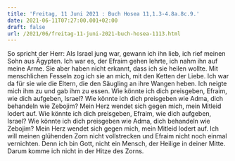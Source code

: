 ```yaml
---
title: 'Freitag, 11 Juni 2021 : Buch Hosea 11,1.3-4.8a.8c.9.'
date: 2021-06-11T07:27:00.001+02:00
draft: false
url: /2021/06/freitag-11-juni-2021-buch-hosea-1113.html
---
```


So spricht der Herr: Als Israel jung war, gewann ich ihn lieb, ich rief meinen Sohn aus Ägypten. Ich war es, der Efraim gehen lehrte, ich nahm ihn auf meine Arme. Sie aber haben nicht erkannt, dass ich sie heilen wollte. Mit menschlichen Fesseln zog ich sie an mich, mit den Ketten der Liebe. Ich war da für sie wie die Eltern, die den Säugling an ihre Wangen heben. Ich neigte mich ihm zu und gab ihm zu essen. Wie könnte ich dich preisgeben, Efraim, wie dich aufgeben, Israel? Wie könnte ich dich preisgeben wie Adma, dich behandeln wie Zebojim? Mein Herz wendet sich gegen mich, mein Mitleid lodert auf. Wie könnte ich dich preisgeben, Efraim, wie dich aufgeben, Israel? Wie könnte ich dich preisgeben wie Adma, dich behandeln wie Zebojim? Mein Herz wendet sich gegen mich, mein Mitleid lodert auf. Ich will meinen glühenden Zorn nicht vollstrecken und Efraim nicht noch einmal vernichten. Denn ich bin Gott, nicht ein Mensch, der Heilige in deiner Mitte. Darum komme ich nicht in der Hitze des Zorns.